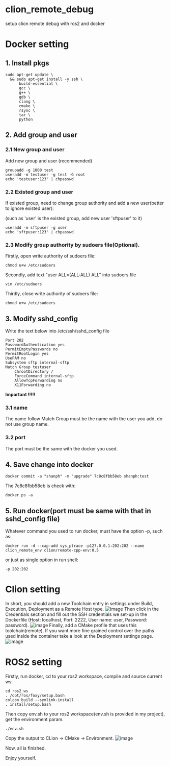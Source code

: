 # clion_remote_debug
setup clion remote debug with ros2 and docker

# Docker setting

## 1. Install pkgs

```shell
sudo apt-get update \
  && sudo apt-get install -y ssh \
      build-essential \
      gcc \
      g++ \
      gdb \
      clang \
      cmake \
      rsync \
      tar \
      python
```

## 2. Add group and user


### 2.1 New group and user
Add new group and user (recommended)
```shell
groupadd -g 1000 test
useradd -m testuser -g test -G root
echo 'testuser:123' | chpasswd
```

### 2.2 Existed group and user
If existed group, need to change group authority and add a new user(better to ignore existed user):

(such as 'user' is the existed group, add new user 'sftpuser' to it)

```shell
useradd -m sftpuser -g user
echo 'sftpuser:123' | chpasswd
```

### 2.3 Modify group authority by sudoers file(Optional).

Firstly, open write authority of sudoers file:
```shell
chmod u+w /etc/sudoers
```

Secondly, add text "user    ALL=(ALL:ALL) ALL" into sudoers file
```shell
vim /etc/sudoers
```

Thirdly, close write authority of sudoers file:
```shell
chmod u+w /etc/sudoers
```

## 3. Modify sshd_config

Write the text below into /etc/ssh/sshd_config file

```text
Port 202
PasswordAuthentication yes
PermitEmptyPasswords no
PermitRootLogin yes
UsePAM no
Subsystem sftp internal-sftp
Match Group testuser
    ChrootDirectory /
    ForceCommand internal-sftp
    AllowTcpForwarding no
    X11Forwarding no
```

**Important !!!!!**

### 3.1 name
The name follow Match Group must be the name with the user you add, do not use group name.

### 3.2 port
The port must be the same with the docker you used.

## 4. Save change into docker

```shell
docker commit -a "shanph" -m "upgrade" 7c8c8fbb58eb shanph:test
```

The 7c8c8fbb58eb is check with:
```shell
docker ps -a
```

## 5. Run docker(port must be same with that in sshd_config file)

Whatever command you used to run docker, must have the option -p, such as:
```shell
docker run -d --cap-add sys_ptrace -p127.0.0.1:202:202 --name clion_remote_env clion/remote-cpp-env:0.5
```

or just as single option in run shell:
```shell
-p 202:202
```


# Clion setting

In short, you should add a new Toolchain entry in settings under Build, Execution, Deployment as a Remote Host type.
![image](https://github.com/shanpenghui/clion_remote_debug/blob/main/imgs/toolchains.png)
Then click in the Credentials section and fill out the SSH credentials we set-up in the Dockerfile (Host: localhost, Port: 2222, User name: user, Password: password).
![image](https://github.com/shanpenghui/clion_remote_debug/blob/main/imgs/ssh.png)
Finally, add a CMake profile that uses this toolchain(remote). If you want more fine grained control over the paths used inside the container take a look at the Deployment settings page.
![image](https://github.com/shanpenghui/clion_remote_debug/blob/main/imgs/cmake.png)

# ROS2 setting

Firstly, run docker, cd to your ros2 workspace, compile and source current ws:
```shell
cd ros2_ws
. /opt/ros/foxy/setup.bash
colcon build --symlink-install
. install/setup.bash
```

Then copy env.sh to your ros2 workspace(env.sh is provided in my project), get the environment param.
```shell
./env.sh
```

Copy the output to CLion -> CMake -> Environment.
![image](https://github.com/shanpenghui/clion_remote_debug/blob/main/imgs/environment.png)

Now, all is finished.


Enjoy yourself.

